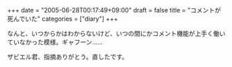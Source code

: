 +++
date = "2005-06-28T00:17:49+09:00"
draft = false
title = "コメントが死んでいた"
categories = ["diary"]
+++

なんと、いつからかはわからないけど、いつの間にかコメント機能が上手く働いていなかった模様。ギャフーン……

ザビエル君、指摘ありがとう。直したです。
